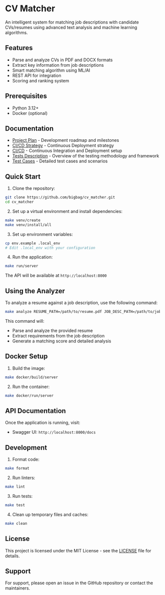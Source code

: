 # CV Matcher

An intelligent system for matching job descriptions with candidate CVs/resumes using advanced text analysis and machine learning algorithms.

## Features

- Parse and analyze CVs in PDF and DOCX formats
- Extract key information from job descriptions
- Smart matching algorithm using ML/AI
- REST API for integration
- Scoring and ranking system

## Prerequisites

- Python 3.12+
- Docker (optional)

## Documentation

- [Project Plan](docs/plan.md) - Development roadmap and milestones
- [CI/CD Strategy](docs/cd_strategy.md) - Continuous Deployment strategy
- [CI/CD](docs/cicd.md) - Continuous Integration and Deployment setup
- [Tests Description](docs/tests_description.md) - Overview of the testing methodology and framework
- [Test Cases](docs/test_cases.md) - Detailed test cases and scenarios


## Quick Start

1. Clone the repository:
```bash
git clone https://github.com/bigbag/cv_matcher.git
cd cv_matcher
```

2. Set up a virtual environment and install dependencies:
```bash
make venv/create
make venv/install/all
```

3. Set up environment variables:
```bash
cp env.example .local_env
# Edit .local_env with your configuration
```

4. Run the application:
```bash
make run/server
```

The API will be available at `http://localhost:8000`

## Using the Analyzer

To analyze a resume against a job description, use the following command:
```bash
make analyze RESUME_PATH=/path/to/resume.pdf JOB_DESC_PATH=/path/to/job.pdf
```

This command will:
- Parse and analyze the provided resume
- Extract requirements from the job description
- Generate a matching score and detailed analysis

## Docker Setup

1. Build the image:
```bash
make docker/build/server
```

2. Run the container:
```bash
make docker/run/server
```

## API Documentation

Once the application is running, visit:
- Swagger UI: `http://localhost:8000/docs`

## Development

1. Format code:
```bash
make format
```

2. Run linters:
```bash
make lint
```

3. Run tests:
```bash
make test
```

4. Clean up temporary files and caches:
```bash
make clean
```

## License

This project is licensed under the MIT License - see the [LICENSE](LICENSE) file for details.

## Support

For support, please open an issue in the GitHub repository or contact the maintainers.

